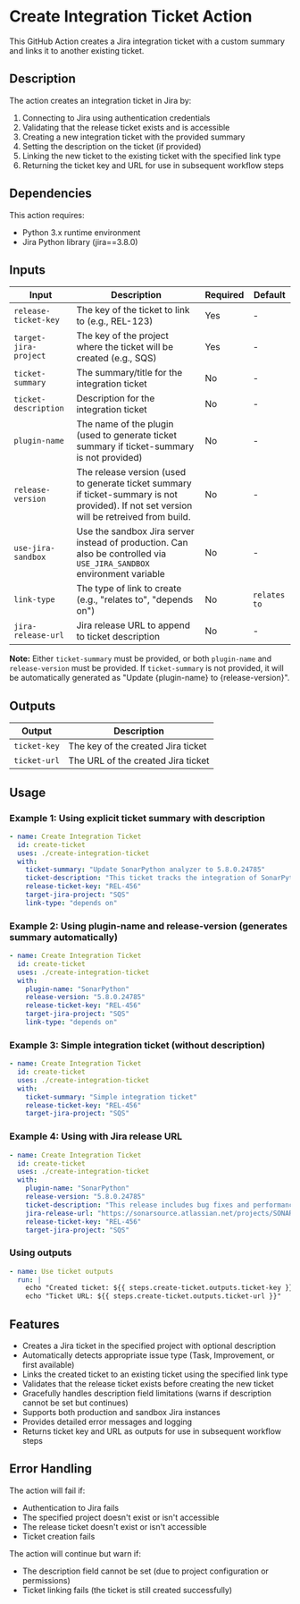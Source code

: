 # Create Integration Ticket Action

This GitHub Action creates a Jira integration ticket with a custom summary and links it to another existing ticket.

## Description

The action creates an integration ticket in Jira by:
1. Connecting to Jira using authentication credentials
2. Validating that the release ticket exists and is accessible
3. Creating a new integration ticket with the provided summary
4. Setting the description on the ticket (if provided)
5. Linking the new ticket to the existing ticket with the specified link type
6. Returning the ticket key and URL for use in subsequent workflow steps

## Dependencies

This action requires:
- Python 3.x runtime environment
- Jira Python library (jira==3.8.0)

## Inputs

| Input                 | Description                                                                                                                               | Required | Default      |
|-----------------------|-------------------------------------------------------------------------------------------------------------------------------------------|----------|--------------|
| `release-ticket-key`  | The key of the ticket to link to (e.g., REL-123)                                                                                          | Yes      | -            |
| `target-jira-project` | The key of the project where the ticket will be created (e.g., SQS)                                                                       | Yes      | -            |
| `ticket-summary`      | The summary/title for the integration ticket                                                                                              | No       | -            |
| `ticket-description`  | Description for the integration ticket                                                                                                    | No       | -            |
| `plugin-name`         | The name of the plugin (used to generate ticket summary if ticket-summary is not provided)                                                | No       | -            |
| `release-version`     | The release version (used to generate ticket summary if ticket-summary is not provided). If not set version will be retreived from build. | No       | -            |
| `use-jira-sandbox`    | Use the sandbox Jira server instead of production. Can also be controlled via `USE_JIRA_SANDBOX` environment variable                     | No       | -            |
| `link-type`           | The type of link to create (e.g., "relates to", "depends on")                                                                             | No       | `relates to` |
| `jira-release-url`    | Jira release URL to append to ticket description                                                                                          | No       | -            |

**Note:** Either `ticket-summary` must be provided, or both `plugin-name` and `release-version` must be provided. If `ticket-summary` is not provided, it will be automatically generated as "Update {plugin-name} to {release-version}".

## Outputs

| Output       | Description                        |
|--------------|------------------------------------|
| `ticket-key` | The key of the created Jira ticket |
| `ticket-url` | The URL of the created Jira ticket |

## Usage

### Example 1: Using explicit ticket summary with description
```yaml
- name: Create Integration Ticket
  id: create-ticket
  uses: ./create-integration-ticket
  with:
    ticket-summary: "Update SonarPython analyzer to 5.8.0.24785"
    ticket-description: "This ticket tracks the integration of SonarPython analyzer version 5.8.0.24785 into our platform. Please ensure all tests pass before closing."
    release-ticket-key: "REL-456"
    target-jira-project: "SQS"
    link-type: "depends on"
```

### Example 2: Using plugin-name and release-version (generates summary automatically)
```yaml
- name: Create Integration Ticket
  id: create-ticket
  uses: ./create-integration-ticket
  with:
    plugin-name: "SonarPython"
    release-version: "5.8.0.24785"
    release-ticket-key: "REL-456"
    target-jira-project: "SQS"
    link-type: "depends on"
```

### Example 3: Simple integration ticket (without description)
```yaml
- name: Create Integration Ticket
  id: create-ticket
  uses: ./create-integration-ticket
  with:
    ticket-summary: "Simple integration ticket"
    release-ticket-key: "REL-456"
    target-jira-project: "SQS"
```

### Example 4: Using with Jira release URL
```yaml
- name: Create Integration Ticket
  id: create-ticket
  uses: ./create-integration-ticket
  with:
    plugin-name: "SonarPython"
    release-version: "5.8.0.24785"
    ticket-description: "This release includes bug fixes and performance improvements."
    jira-release-url: "https://sonarsource.atlassian.net/projects/SONARPY/versions/22345/tab/release-report-all-issues"
    release-ticket-key: "REL-456"
    target-jira-project: "SQS"
```

### Using outputs
```yaml
- name: Use ticket outputs
  run: |
    echo "Created ticket: ${{ steps.create-ticket.outputs.ticket-key }}"
    echo "Ticket URL: ${{ steps.create-ticket.outputs.ticket-url }}"
```

## Features

- Creates a Jira ticket in the specified project with optional description
- Automatically detects appropriate issue type (Task, Improvement, or first available)
- Links the created ticket to an existing ticket using the specified link type
- Validates that the release ticket exists before creating the new ticket
- Gracefully handles description field limitations (warns if description cannot be set but continues)
- Supports both production and sandbox Jira instances
- Provides detailed error messages and logging
- Returns ticket key and URL as outputs for use in subsequent workflow steps

## Error Handling

The action will fail if:
- Authentication to Jira fails
- The specified project doesn't exist or isn't accessible
- The release ticket doesn't exist or isn't accessible
- Ticket creation fails

The action will continue but warn if:
- The description field cannot be set (due to project configuration or permissions)
- Ticket linking fails (the ticket is still created successfully)
